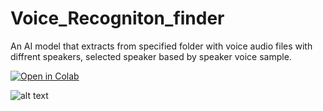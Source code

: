 # Voice_Recogniton_finder
An AI model that extracts from specified folder with voice audio files with diffrent speakers, selected speaker based by speaker voice sample.


[![Open in Colab](https://colab.research.google.com/assets/colab-badge.svg)](https://colab.research.google.com/drive/1yhpc4VuSNa6-Zl69G2hl7_qm7fm4Tv7T?usp=sharing)

![alt text](https://i.imgur.com/25iSNzV.png)
